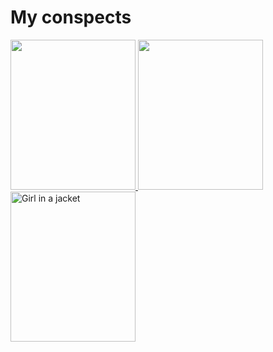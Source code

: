 <h1>
  My conspects
</h1>
<p>
  <a href="https://github.com/rus-yanov/my-conspects/blob/main/conspects/Java_Polnoe_Rukovodstvo.txt">
    <img src="https://m.media-amazon.com/images/I/61+jPzV1gyL._AC_UF1000,1000_QL80_.jpg" style="width:200px;height:240px;">
  </a>
  <a href="https://github.com/rus-yanov/my-conspects/blob/main/conspects/Spring_in_action_C_Walls.txt">
    <img src="https://m.media-amazon.com/images/I/51dFnALMavL._AC_UF1000,1000_QL80_.jpg" style="width:200px;height:240px;">
  </a>
  <a href="https://github.com/rus-yanov/my-conspects/blob/main/conspects/grokking_algorithms.txt">
    <img src="https://images-na.ssl-images-amazon.com/images/I/61uUPXbhMxL.jpg" alt="Girl in a jacket" style="width:200px;height:240px;">
  </a>
  
</p>
